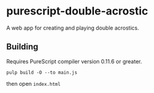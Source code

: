 # purescript-double-acrostic

A web app for creating and playing double acrostics.


## Building

Requires PureScript compiler version 0.11.6 or greater.

    pulp build -O --to main.js

then open `index.html`
